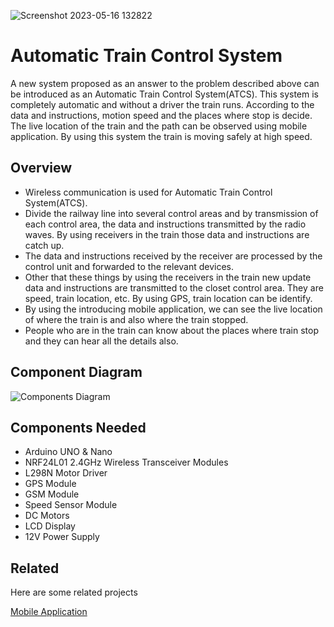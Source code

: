 ![Screenshot 2023-05-16 132822](https://github.com/kavishankavinda5/Automatic-Train-Control-System/assets/75110057/6de19f5b-e13d-407f-823b-af1260392295)

# Automatic Train Control System

A new system proposed as an answer to the problem described above can be introduced as an Automatic Train Control System(ATCS). This system is completely automatic and without a driver the train runs. According to the data and instructions, motion speed and the places where stop is decide. The live location of the train and the path can be observed using mobile
application. By using this system the train is moving safely at high speed.

## Overview
- Wireless communication is used for Automatic Train Control System(ATCS).
- Divide the railway line into several control areas and by transmission of each
control area, the data and instructions transmitted by the radio waves. By using
receivers in the train those data and instructions are catch up.
- The data and instructions received by the receiver are processed by the control
unit and forwarded to the relevant devices.
- Other that these things by using the receivers in the train new update data and
instructions are transmitted to the closet control area. They are speed, train
location, etc. By using GPS, train location can be identify.
- By using the introducing mobile application, we can see the live location of where
the train is and also where the train stopped.
- People who are in the train can know about the places where train stop and they
can hear all the details also.


## Component Diagram

![Components Diagram](https://github.com/kavishankavinda5/Automatic-Train-Control-System/assets/75110057/5bc9e1e0-8975-424f-a8dc-a81c5bcf3867)

## Components Needed

- Arduino UNO & Nano
- NRF24L01 2.4GHz Wireless Transceiver Modules
- L298N Motor Driver
- GPS Module
- GSM Module
- Speed Sensor Module
- DC Motors
- LCD Display
- 12V Power Supply

## Related

Here are some related projects

[Mobile Application](https://github.com/kavishankavinda5/Live-Railway)

